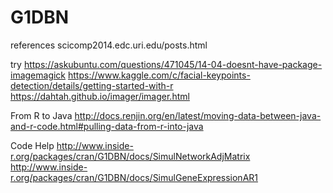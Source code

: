 # G1DBN
references
scicomp2014.edc.uri.edu/posts.html

try
https://askubuntu.com/questions/471045/14-04-doesnt-have-package-imagemagick
https://www.kaggle.com/c/facial-keypoints-detection/details/getting-started-with-r
https://dahtah.github.io/imager/imager.html

From R to Java
http://docs.renjin.org/en/latest/moving-data-between-java-and-r-code.html#pulling-data-from-r-into-java

Code Help
http://www.inside-r.org/packages/cran/G1DBN/docs/SimulNetworkAdjMatrix
http://www.inside-r.org/packages/cran/G1DBN/docs/SimulGeneExpressionAR1
